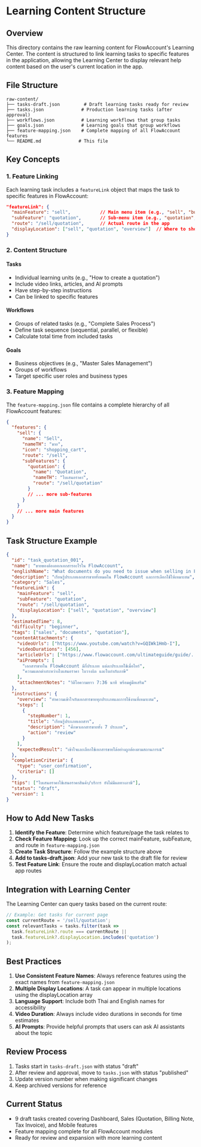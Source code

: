 # Learning Content Structure

## Overview

This directory contains the raw learning content for FlowAccount's Learning Center. The content is structured to link learning tasks to specific features in the application, allowing the Learning Center to display relevant help content based on the user's current location in the app.

## File Structure

```
raw-content/
├── tasks-draft.json         # Draft learning tasks ready for review
├── tasks.json              # Production learning tasks (after approval)
├── workflows.json          # Learning workflows that group tasks
├── goals.json              # Learning goals that group workflows
├── feature-mapping.json    # Complete mapping of all FlowAccount features
└── README.md              # This file
```

## Key Concepts

### 1. Feature Linking

Each learning task includes a `featureLink` object that maps the task to specific features in FlowAccount:

```json
"featureLink": {
  "mainFeature": "sell",           // Main menu item (e.g., "sell", "buy", "dashboard")
  "subFeature": "quotation",       // Sub-menu item (e.g., "quotation", "tax-invoice")
  "route": "/sell/quotation",      // Actual route in the app
  "displayLocation": ["sell", "quotation", "overview"]  // Where to show this task
}
```

### 2. Content Structure

#### Tasks
- Individual learning units (e.g., "How to create a quotation")
- Include video links, articles, and AI prompts
- Have step-by-step instructions
- Can be linked to specific features

#### Workflows
- Groups of related tasks (e.g., "Complete Sales Process")
- Define task sequence (sequential, parallel, or flexible)
- Calculate total time from included tasks

#### Goals
- Business objectives (e.g., "Master Sales Management")
- Groups of workflows
- Target specific user roles and business types

### 3. Feature Mapping

The `feature-mapping.json` file contains a complete hierarchy of all FlowAccount features:

```json
{
  "features": {
    "sell": {
      "name": "Sell",
      "nameTH": "ขาย",
      "icon": "shopping_cart",
      "route": "/sell",
      "subFeatures": {
        "quotation": {
          "name": "Quotation",
          "nameTH": "ใบเสนอราคา",
          "route": "/sell/quotation"
        }
        // ... more sub-features
      }
    }
    // ... more main features
  }
}
```

## Task Structure Example

```json
{
  "id": "task_quotation_001",
  "name": "ขายของต้องออกเอกสารอะไรใน FlowAccount",
  "englishName": "What documents do you need to issue when selling in FlowAccount?",
  "description": "เรียนรู้ประเภทเอกสารขายทั้งหมดใน FlowAccount และการเลือกใช้ให้เหมาะสม",
  "category": "Sales",
  "featureLink": {
    "mainFeature": "sell",
    "subFeature": "quotation",
    "route": "/sell/quotation",
    "displayLocation": ["sell", "quotation", "overview"]
  },
  "estimatedTime": 8,
  "difficulty": "beginner",
  "tags": ["sales", "documents", "quotation"],
  "contentAttachments": {
    "videoUrls": ["https://www.youtube.com/watch?v=GQIWk1Hmb-I"],
    "videoDurations": [456],
    "articleUrls": ["https://www.flowaccount.com/ultimateguide/guide/..."],
    "aiPrompts": [
      "เอกสารขายใน FlowAccount มีกี่ประเภท แต่ละประเภทใช้เมื่อไหร่",
      "ความแตกต่างระหว่างใบเสนอราคา ใบวางบิล และใบกำกับภาษี"
    ],
    "attachmentNotes": "วิดีโอความยาว 7:36 นาที พร้อมคู่มือเสริม"
  },
  "instructions": {
    "overview": "ทำความเข้าใจกับเอกสารขายทุกประเภทและการใช้งานที่เหมาะสม",
    "steps": [
      {
        "stepNumber": 1,
        "title": "เรียนรู้ประเภทเอกสาร",
        "description": "ศึกษาเอกสารขายทั้ง 7 ประเภท",
        "action": "review"
      }
    ],
    "expectedResult": "เข้าใจและเลือกใช้เอกสารขายได้อย่างถูกต้องตามสถานการณ์"
  },
  "completionCriteria": {
    "type": "user_confirmation",
    "criteria": []
  },
  "tips": ["ใบเสนอราคาใช้เสนอราคาสินค้า/บริการ ยังไม่มีผลทางภาษี"],
  "status": "draft",
  "version": 1
}
```

## How to Add New Tasks

1. **Identify the Feature**: Determine which feature/page the task relates to
2. **Check Feature Mapping**: Look up the correct mainFeature, subFeature, and route in `feature-mapping.json`
3. **Create Task Structure**: Follow the example structure above
4. **Add to tasks-draft.json**: Add your new task to the draft file for review
5. **Test Feature Link**: Ensure the route and displayLocation match actual app routes

## Integration with Learning Center

The Learning Center can query tasks based on the current route:

```typescript
// Example: Get tasks for current page
const currentRoute = '/sell/quotation';
const relevantTasks = tasks.filter(task => 
  task.featureLink?.route === currentRoute ||
  task.featureLink?.displayLocation.includes('quotation')
);
```

## Best Practices

1. **Use Consistent Feature Names**: Always reference features using the exact names from `feature-mapping.json`
2. **Multiple Display Locations**: A task can appear in multiple locations using the displayLocation array
3. **Language Support**: Include both Thai and English names for accessibility
4. **Video Duration**: Always include video durations in seconds for time estimates
5. **AI Prompts**: Provide helpful prompts that users can ask AI assistants about the topic

## Review Process

1. Tasks start in `tasks-draft.json` with status "draft"
2. After review and approval, move to `tasks.json` with status "published"
3. Update version number when making significant changes
4. Keep archived versions for reference

## Current Status

- 9 draft tasks created covering Dashboard, Sales (Quotation, Billing Note, Tax Invoice), and Mobile features
- Feature mapping complete for all FlowAccount modules
- Ready for review and expansion with more learning content